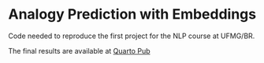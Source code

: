 # Analogy Prediction with Embeddings

Code needed to reproduce the first project for the NLP course at UFMG/BR.

The final results are available at [Quarto Pub](https://quarto.org/docs/publishing/quarto-pub.html)